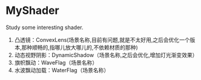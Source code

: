 # MyShader
Study some interesting shader.
 1. 凸透镜：ConvexLens(场景名称,目前有问题,就是不太好用,之后会优化一个版本,那种顺畅的,指哪儿放大哪儿的,不依赖材质的那种)
 2. 动态视野阴影：DynamicShadow（场景名称,之后会优化,增加灯光渐变效果）
 3. 旗帜飘动：WaveFlag（场景名称）
 4. 水波飘动加载：WaterFlag（场景名称）
